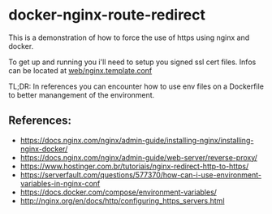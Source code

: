 # docker-nginx-route-redirect

This is a demonstration of how to force the use of https using nginx and docker.

To get up and running you i'll need to setup you signed ssl cert files. Infos can be located at [web/nginx.template.conf](web/nginx.template.conf)

TL;DR: In references you can encounter how to use env files on a Dockerfile to better manangement of the environment.

## References:

* https://docs.nginx.com/nginx/admin-guide/installing-nginx/installing-nginx-docker/
* https://docs.nginx.com/nginx/admin-guide/web-server/reverse-proxy/
* https://www.hostinger.com.br/tutoriais/nginx-redirect-http-to-https/
* https://serverfault.com/questions/577370/how-can-i-use-environment-variables-in-nginx-conf
* https://docs.docker.com/compose/environment-variables/
* http://nginx.org/en/docs/http/configuring_https_servers.html
